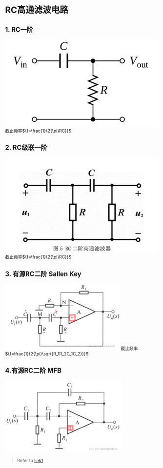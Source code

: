 # RC高通滤波电路
## 1. RC一阶
![RC一阶](./RC一阶.png)
截止频率${f=\frac{1}{2{\pi}RC}}$
## 2. RC级联一阶
![无源RC二阶](./RC二阶.png)
截止频率${f=\frac{1}{2{\pi}RC}}$
## 3. 有源RC二阶 Sallen Key
![有源RC二阶](./有源RC二阶SK.png)
截止频率${f=\frac{1}{2{\pi}\sqrt{R_1R_2C_1C_2}}}$
## 4.有源RC二阶 MFB
![有源RC二阶](./有源RC二阶MFB.png)

>Refer to [link1](https://blog.csdn.net/qq_41873236/article/details/123097110)